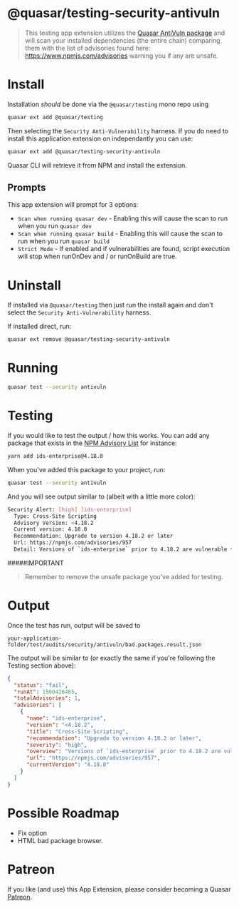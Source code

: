 @quasar/testing-security-antivuln
===

> This testing app extension utilizes the [Quasar AntiVuln package](#https://github.com/quasarframework/quasar-testing/tree/dev/packages/security-antivuln-module) and will scan your installed dependencies 
> (the entire chain) comparing them with the list of advisories found here: https://www.npmjs.com/advisories warning 
> you if any are unsafe.

# Install
Installation *should* be done via the `@quasar/testing` mono repo using 

```bash
quasar ext add @quasar/testing
``` 

Then selecting the `Security Anti-Vulnerability` harness. If you do need to install this application extension on independantly you can use:

```bash
quasar ext add @quasar/testing-security-antivuln
```
Quasar CLI will retrieve it from NPM and install the extension.

## Prompts

This app extension will prompt for 3 options:

* `Scan when running quasar dev` - Enabling this will cause the scan to run when you run `quasar dev`
* `Scan when running quasar build` - Enabling this will cause the scan to run when you run `quasar build`
* `Strict Mode` - If enabled and if vulnerabilities are found, script execution will stop when runOnDev and / or runOnBuild are true.
# Uninstall

If installed via `@quasar/testing` then just run the install again and don't select the `Security Anti-Vulnerability` harness.

If installed direct, run:
```bash
quasar ext remove @quasar/testing-security-antivuln
```

# Running

```bash
quasar test --security antivuln
```

# Testing
If you would like to test the output / how this works. You can add any package that exists in the [NPM Advisory List](https://www.npmjs.com/advisories) for instance:

```bash
yarn add ids-enterprise@4.18.0
```

When you've added this package to your project, run:

```bash
quasar test --security antivuln
```

And you will see output similar to (albeit with a little more color):

```bash
Security Alert: [high] [ids-enterprise]
  Type: Cross-Site Scripting
  Advisory Version: <4.18.2
  Current version: 4.18.0
  Recommendation: Upgrade to version 4.18.2 or later
  Url: https://npmjs.com/advisories/957
  Detail: Versions of `ids-enterprise` prior to 4.18.2 are vulnerable to Cross-Site Scripting (XSS). The `modal` component fails to sanitize input to the `title` attribute, which may allow attackers to execute arbitrary JavaScript.
```

#####IMPORTANT
> Remember to remove the unsafe package you've added for testing. 

# Output

Once the test has run, output will be saved to
```
your-application-folder/test/audits/security/antivuln/bad.packages.result.json
```

The output will be similar to (or exactly the same if you're following the Testing section above):

```json
{
  "status": "fail",
  "runAt": 1560426465,
  "totalAdvisories": 1,
  "advisories": [
    {
      "name": "ids-enterprise",
      "version": "<4.18.2",
      "title": "Cross-Site Scripting",
      "recommendation": "Upgrade to version 4.18.2 or later",
      "severity": "high",
      "overview": "Versions of `ids-enterprise` prior to 4.18.2 are vulnerable to Cross-Site Scripting (XSS). The `modal` component fails to sanitize input to the `title` attribute, which may allow attackers to execute arbitrary JavaScript.",
      "url": "https://npmjs.com/advisories/957",
      "currentVersion": "4.18.0"
    }
  ]
}
```

# Possible Roadmap 
* Fix option
* HTML bad package browser.

# Patreon
If you like (and use) this App Extension, please consider becoming a Quasar [Patreon](https://www.patreon.com/quasarframework).
